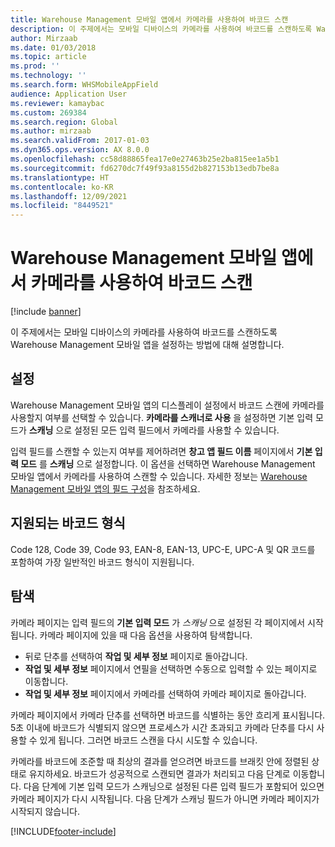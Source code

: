```yaml
---
title: Warehouse Management 모바일 앱에서 카메라를 사용하여 바코드 스캔
description: 이 주제에서는 모바일 디바이스의 카메라를 사용하여 바코드를 스캔하도록 Warehouse Management 모바일 앱을 설정하는 방법에 대해 설명합니다.
author: Mirzaab
ms.date: 01/03/2018
ms.topic: article
ms.prod: ''
ms.technology: ''
ms.search.form: WHSMobileAppField
audience: Application User
ms.reviewer: kamaybac
ms.custom: 269384
ms.search.region: Global
ms.author: mirzaab
ms.search.validFrom: 2017-01-03
ms.dyn365.ops.version: AX 8.0.0
ms.openlocfilehash: cc58d88865fea17e0e27463b25e2ba815ee1a5b1
ms.sourcegitcommit: fd6270dc7f49f93a8155d2b827153b13edb7be8a
ms.translationtype: HT
ms.contentlocale: ko-KR
ms.lasthandoff: 12/09/2021
ms.locfileid: "8449521"
---
```

# <a name="scan-bar-codes-using-a-camera-in-the-warehouse-management-mobile-app"></a>Warehouse Management 모바일 앱에서 카메라를 사용하여 바코드 스캔

[!include [banner](../includes/banner.md)]

이 주제에서는 모바일 디바이스의 카메라를 사용하여 바코드를 스캔하도록 Warehouse Management 모바일 앱을 설정하는 방법에 대해 설명합니다.

## <a name="setup"></a>설정

Warehouse Management 모바일 앱의 디스플레이 설정에서 바코드 스캔에 카메라를 사용할지 여부를 선택할 수 있습니다. **카메라를 스캐너로 사용** 을 설정하면 기본 입력 모드가 **스캐닝** 으로 설정된 모든 입력 필드에서 카메라를 사용할 수 있습니다.

입력 필드를 스캔할 수 있는지 여부를 제어하려면 **창고 앱 필드 이름** 페이지에서 **기본 입력 모드** 를 **스캐닝** 으로 설정합니다. 이 옵션을 선택하면 Warehouse Management 모바일 앱에서 카메라를 사용하여 스캔할 수 있습니다. 자세한 정보는 [Warehouse Management 모바일 앱의 필드 구성](configure-app-field-names-priorities-warehouse.md)을 참조하세요.

## <a name="supported-bar-code-formats"></a>지원되는 바코드 형식

Code 128, Code 39, Code 93, EAN-8, EAN-13, UPC-E, UPC-A 및 QR 코드를 포함하여 가장 일반적인 바코드 형식이 지원됩니다.

## <a name="navigation"></a>탐색

카메라 페이지는 입력 필드의 **기본 입력 모드** 가 *스캐닝* 으로 설정된 각 페이지에서 시작됩니다. 카메라 페이지에 있을 때 다음 옵션을 사용하여 탐색합니다.

- 뒤로 단추를 선택하여 **작업 및 세부 정보** 페이지로 돌아갑니다.
- **작업 및 세부 정보** 페이지에서 연필을 선택하면 수동으로 입력할 수 있는 페이지로 이동합니다.
- **작업 및 세부 정보** 페이지에서 카메라를 선택하여 카메라 페이지로 돌아갑니다.

카메라 페이지에서 카메라 단추를 선택하면 바코드를 식별하는 동안 흐리게 표시됩니다. 5초 이내에 바코드가 식별되지 않으면 프로세스가 시간 초과되고 카메라 단추를 다시 사용할 수 있게 됩니다. 그러면 바코드 스캔을 다시 시도할 수 있습니다.

카메라를 바코드에 조준할 때 최상의 결과를 얻으려면 바코드를 브래킷 안에 정렬된 상태로 유지하세요. 바코드가 성공적으로 스캔되면 결과가 처리되고 다음 단계로 이동합니다. 다음 단계에 기본 입력 모드가 스캐닝으로 설정된 다른 입력 필드가 포함되어 있으면 카메라 페이지가 다시 시작됩니다. 다음 단계가 스캐닝 필드가 아니면 카메라 페이지가 시작되지 않습니다.



[!INCLUDE[footer-include](../../includes/footer-banner.md)]